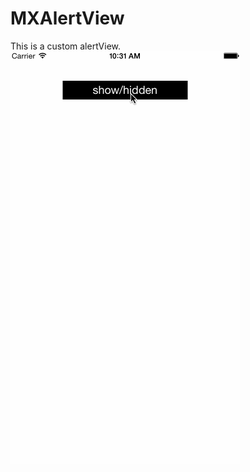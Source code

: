 # MXAlertView
This is a custom alertView.
 ![image](https://github.com/limaoxuan/MXAlertView/blob/master/record1.gif)

